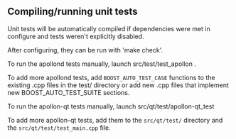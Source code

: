 Compiling/running unit tests
------------------------------------

Unit tests will be automatically compiled if dependencies were met in configure
and tests weren't explicitly disabled.

After configuring, they can be run with 'make check'.

To run the apollond tests manually, launch src/test/test_apollon .

To add more apollond tests, add `BOOST_AUTO_TEST_CASE` functions to the existing
.cpp files in the test/ directory or add new .cpp files that
implement new BOOST_AUTO_TEST_SUITE sections.

To run the apollon-qt tests manually, launch src/qt/test/apollon-qt_test

To add more apollon-qt tests, add them to the `src/qt/test/` directory and
the `src/qt/test/test_main.cpp` file.
